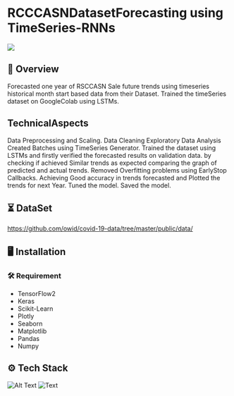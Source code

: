 
# RCCCASNDatasetForecasting using TimeSeries-RNNs

![](demo.gif)




## 📝 Overview

Forecasted one year of RSCCASN Sale future trends using timeseries historical month start based data from their Dataset.
Trained the timeSeries dataset on GoogleColab using LSTMs.

## TechnicalAspects
Data Preprocessing and Scaling.
Data Cleaning
Exploratory Data  Analysis
Created Batches using TimeSeries Generator.
Trained the dataset using LSTMs  and firstly verified the forecasted results on validation data.
by checking if achieved Similar trends as expected comparing the graph of predicted and actual trends.
Removed Overfitting problems using EarlyStop Callbacks.
Achieving Good accuracy in trends forecasted and Plotted the trends for next Year.
Tuned the model.
Saved the model.





## ⏳ DataSet

https://github.com/owid/covid-19-data/tree/master/public/data/
  
## 🖥️ Installation
### 🛠️ Requirement


* TensorFlow2
* Keras
* Scikit-Learn
* Plotly
* Seaborn
* Matplotlib
* Pandas
* Numpy


    
## ⚙️ Tech Stack

![Alt Text](https://fiverr-res.cloudinary.com/images/q_auto,f_auto/gigs/187550926/original/cde47296f9d02346b6561eee753741d7272bfce6/do-data-analysis-in-python-using-numpy-pandas-matplotlib-seaborn.jpg)
![Text](https://upload.wikimedia.org/wikipedia/commons/thumb/3/37/Plotly-logo-01-square.png/1200px-Plotly-logo-01-square.png)